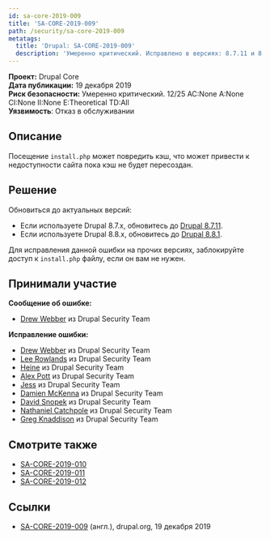 ```yaml
---
id: sa-core-2019-009
title: 'SA-CORE-2019-009'
path: /security/sa-core-2019-009
metatags:
  title: 'Drupal: SA-CORE-2019-009'
  description: 'Умеренно критический. Исправлено в версиях: 8.7.11 и 8.8.1.'
---
```


**Проект:** Drupal Core\
**Дата публикации:** 19 декабря 2019\
**Риск безопасности:** Умеренно критический. 12/25 AC:None A:None CI:None II:None E:Theoretical TD:All\
**Уязвимость**: Отказ в обслуживании

## Описание

Посещение `install.php` может повредить кэш, что может привести к недоступности сайта пока кэш не будет пересоздан.

## Решение

Обновиться до актуальных версий:

- Если используете Drupal 8.7.x, обновитесь до [Drupal 8.7.11](../../8/releases/release-8.7.11.md).
- Если используете Drupal 8.8.x, обновитесь до [Drupal 8.8.1](../../8/releases/release-8.8.1.md).

Для исправления данной ошибки на прочих версиях, заблокируйте доступ к `install.php` файлу, если он вам не нужен.

## Принимали участие

**Сообщение об ошибке:**

- [Drew Webber](https://www.drupal.org/user/255969) из Drupal Security Team

**Исправление ошибки:**

- [Drew Webber](https://www.drupal.org/user/255969) из Drupal Security Team
- [Lee Rowlands](https://www.drupal.org/user/395439) из Drupal Security Team
- [Heine](https://www.drupal.org/user/17943) из Drupal Security Team
- [Alex Pott](https://www.drupal.org/user/157725) из Drupal Security Team
- [Jess](https://www.drupal.org/user/65776) из Drupal Security Team
- [Damien McKenna](https://www.drupal.org/user/108450) из Drupal Security Team
- [David Snopek](https://www.drupal.org/user/266527) из Drupal Security Team
- [Nathaniel Catchpole](https://www.drupal.org/user/35733) из Drupal Security Team
- [Greg Knaddison](https://www.drupal.org/user/36762) из Drupal Security Team

## Смотрите также

- [SA-CORE-2019-010](sa-core-2019-010.md)
- [SA-CORE-2019-011](sa-core-2019-011.md)
- [SA-CORE-2019-012](sa-core-2019-012.md)

## Ссылки

- [SA-CORE-2019-009](https://www.drupal.org/SA-CORE-2019-009) (англ.), drupal.org, 19 декабря 2019